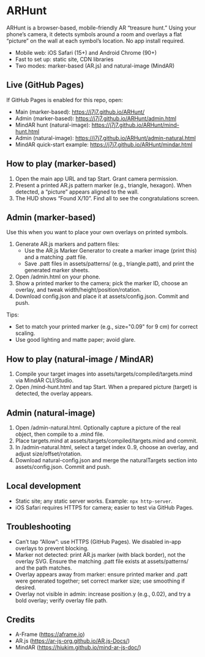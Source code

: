 # ARHunt

ARHunt is a browser-based, mobile-friendly AR “treasure hunt.” Using your phone’s camera, it detects symbols around a room and overlays a flat “picture” on the wall at each symbol’s location. No app install required.

- Mobile web: iOS Safari (15+) and Android Chrome (90+)
- Fast to set up: static site, CDN libraries
- Two modes: marker-based (AR.js) and natural-image (MindAR)

## Live (GitHub Pages)
If GitHub Pages is enabled for this repo, open:
- Main (marker-based): https://j7j7.github.io/ARHunt/
- Admin (marker-based): https://j7j7.github.io/ARHunt/admin.html
- MindAR hunt (natural-image): https://j7j7.github.io/ARHunt/mind-hunt.html
- Admin (natural-image): https://j7j7.github.io/ARHunt/admin-natural.html
- MindAR quick-start example: https://j7j7.github.io/ARHunt/mindar.html

## How to play (marker-based)
1) Open the main app URL and tap Start. Grant camera permission.
2) Present a printed AR.js pattern marker (e.g., triangle, hexagon). When detected, a “picture” appears aligned to the wall.
3) The HUD shows “Found X/10”. Find all to see the congratulations screen.

## Admin (marker-based)
Use this when you want to place your own overlays on printed symbols.
1) Generate AR.js markers and pattern files:
   - Use the AR.js Marker Generator to create a marker image (print this) and a matching .patt file.
   - Save .patt files in assets/patterns/ (e.g., triangle.patt), and print the generated marker sheets.
2) Open /admin.html on your phone.
3) Show a printed marker to the camera; pick the marker ID, choose an overlay, and tweak width/height/position/rotation.
4) Download config.json and place it at assets/config.json. Commit and push.

Tips:
- Set <a-marker size> to match your printed marker (e.g., size="0.09" for 9 cm) for correct scaling.
- Use good lighting and matte paper; avoid glare.

## How to play (natural-image / MindAR)
1) Compile your target images into assets/targets/compiled/targets.mind via MindAR CLI/Studio.
2) Open /mind-hunt.html and tap Start. When a prepared picture (target) is detected, the overlay appears.

## Admin (natural-image)
1) Open /admin-natural.html. Optionally capture a picture of the real object, then compile to a .mind file.
2) Place targets.mind at assets/targets/compiled/targets.mind and commit.
3) In /admin-natural.html, select a target index 0..9, choose an overlay, and adjust size/offset/rotation.
4) Download natural-config.json and merge the naturalTargets section into assets/config.json. Commit and push.

## Local development
- Static site; any static server works. Example: `npx http-server`.
- iOS Safari requires HTTPS for camera; easier to test via GitHub Pages.

## Troubleshooting
- Can’t tap “Allow”: use HTTPS (GitHub Pages). We disabled in-app overlays to prevent blocking.
- Marker not detected: print AR.js marker (with black border), not the overlay SVG. Ensure the matching .patt file exists at assets/patterns/ and the path matches.
- Overlay appears away from marker: ensure printed marker and .patt were generated together; set correct marker size; use smoothing if desired.
- Overlay not visible in admin: increase position.y (e.g., 0.02), and try a bold overlay; verify overlay file path.

## Credits
- A-Frame (https://aframe.io)
- AR.js (https://ar-js-org.github.io/AR.js-Docs/)
- MindAR (https://hiukim.github.io/mind-ar-js-doc/)

